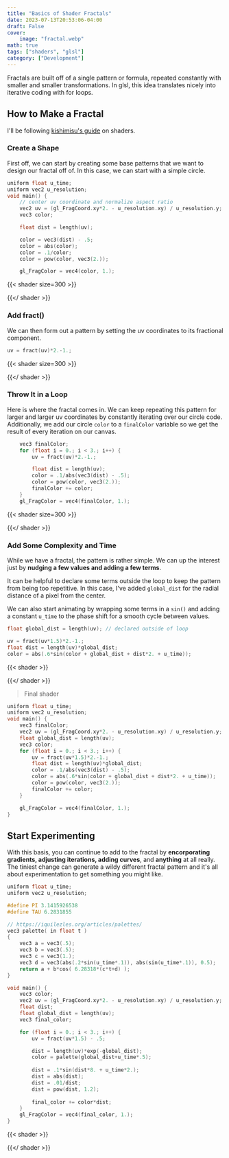 ```yaml
---
title: "Basics of Shader Fractals"
date: 2023-07-13T20:53:06-04:00
draft: False
cover:
    image: "fractal.webp"
math: true
tags: ["shaders", "glsl"]
category: ["Development"]
---
```


Fractals are built off of a single pattern or formula, repeated constantly with smaller and smaller transformations. In glsl, this idea translates nicely into iterative coding with for loops.

## How to Make a Fractal

I'll be following [kishimisu's guide](https://www.youtube.com/watch?v=f4s1h2YETNY) on shaders.

### Create a Shape

First off, we can start by creating some base patterns that we want to design our fractal off of. In this case, we can start with a simple circle.

```c
uniform float u_time;
uniform vec2 u_resolution;
void main() {
    // center uv coordinate and normalize aspect ratio
    vec2 uv = (gl_FragCoord.xy*2. - u_resolution.xy) / u_resolution.y;
    vec3 color;

    float dist = length(uv);

    color = vec3(dist) - .5;
    color = abs(color);
    color = .1/color;
    color = pow(color, vec3(2.));

    gl_FragColor = vec4(color, 1.);
```

{{< shader size=300 >}}
<script class="fragment-shader" type="x-shader/x-fragment">
uniform float u_time;
uniform vec2 u_resolution;
void main() {
    vec2 uv = (gl_FragCoord.xy*2. - u_resolution.xy) / u_resolution.y;
    vec3 color;

    float dist = length(uv);

    color = vec3(dist) - .5;
    color = abs(color);
    color = .1/color;
    color = pow(color, vec3(2.));

    gl_FragColor = vec4(color, 1.);
}
</script>
{{</ shader >}}

### Add fract()

We can then form out a pattern by setting the uv coordinates to its fractional component.

```c
uv = fract(uv)*2.-1.;
```

{{< shader size=300 >}}
<script class="fragment-shader" type="x-shader/x-fragment">
uniform float u_time;
uniform vec2 u_resolution;
void main() {
    vec2 uv = (gl_FragCoord.xy*2. - u_resolution.xy) / u_resolution.y;
    vec3 color;
    uv = fract(uv)*2.-1.;

    float dist = length(uv);

    color = vec3(dist) - .5;
    color = abs(color);
    color = .1/color;
    color = pow(color, vec3(2.));

    gl_FragColor = vec4(color, 1.);
}
</script>
{{</ shader >}}

### Throw It in a Loop

Here is where the fractal comes in. We can keep repeating this pattern for larger and larger uv coordinates by constantly iterating over our circle code. Additionally, we add our circle `color` to a `finalColor` variable so we get the result of every iteration on our canvas.

```c
    vec3 finalColor;
    for (float i = 0.; i < 3.; i++) {
        uv = fract(uv)*2.-1.;

        float dist = length(uv);
        color = .1/abs(vec3(dist) - .5);
        color = pow(color, vec3(2.));
        finalColor += color;
    }
    gl_FragColor = vec4(finalColor, 1.);
```

{{< shader size=300 >}}
<script class="fragment-shader" type="x-shader/x-fragment">
uniform float u_time;
uniform vec2 u_resolution;
void main() {
    vec3 finalColor;
    vec2 uv = (gl_FragCoord.xy*2. - u_resolution.xy) / u_resolution.y;
    vec3 color;
    for (float i = 0.; i < 3.; i++) {
        uv = fract(uv)*2.-1.;
        float dist = length(uv);
        color = .1/abs(vec3(dist) - .5);
        color = pow(color, vec3(2.));
        finalColor += color;
    }

    gl_FragColor = vec4(finalColor, 1.);
}
</script>
{{</ shader >}}

### Add Some Complexity and Time

While we have a fractal, the pattern is rather simple. We can up the interest just by **nudging a few values and adding a few terms**.

It can be helpful to declare some terms outside the loop to keep the pattern from being too repetitive. In this case, I've added `global_dist` for the radial distance of a pixel from the center.

We can also start animating by wrapping some terms in a `sin()` and adding a constant `u_time` to the phase shift for a smooth cycle between values.

```c
float global_dist = length(uv); // declared outside of loop

uv = fract(uv*1.5)*2.-1.;
float dist = length(uv)*global_dist;
color = abs(.6*sin(color + global_dist + dist*2. + u_time));
```

{{< shader >}}
<script class="fragment-shader" type="x-shader/x-fragment">
uniform float u_time;
uniform vec2 u_resolution;
void main() {
    vec3 finalColor;
    vec2 uv = (gl_FragCoord.xy*2. - u_resolution.xy) / u_resolution.y;
    float global_dist = length(uv);
    vec3 color;
    for (float i = 0.; i < 3.; i++) {
        uv = fract(uv*1.5)*2.-1.;
        float dist = length(uv)*global_dist;
        color = .1/abs(vec3(dist) - .5);
        color = abs(.6*sin(color + global_dist + dist*2. + u_time));
        color = pow(color, vec3(2.));
        finalColor += color;
    }

    gl_FragColor = vec4(finalColor, 1.);
}
</script>
{{</ shader >}}

> Final shader

```c
uniform float u_time;
uniform vec2 u_resolution;
void main() {
    vec3 finalColor;
    vec2 uv = (gl_FragCoord.xy*2. - u_resolution.xy) / u_resolution.y;
    float global_dist = length(uv);
    vec3 color;
    for (float i = 0.; i < 3.; i++) {
        uv = fract(uv*1.5)*2.-1.;
        float dist = length(uv)*global_dist;
        color = .1/abs(vec3(dist) - .5);
        color = abs(.6*sin(color + global_dist + dist*2. + u_time));
        color = pow(color, vec3(2.));
        finalColor += color;
    }

    gl_FragColor = vec4(finalColor, 1.);
}
```

## Start Experimenting

With this basis, you can continue to add to the fractal by **encorporating gradients, adjusting iterations, adding curves**, and **anything** at all really. The tiniest change can generate a wildy different fractal pattern and it's all about experimentation to get something you might like.

```c
uniform float u_time;
uniform vec2 u_resolution;

#define PI 3.1415926538
#define TAU 6.2831855

// https://iquilezles.org/articles/palettes/
vec3 palette( in float t )
{
    vec3 a = vec3(.5);
    vec3 b = vec3(.5);
    vec3 c = vec3(1.);
    vec3 d = vec3(abs(.2*sin(u_time*.1)), abs(sin(u_time*.1)), 0.5);
    return a + b*cos( 6.28318*(c*t+d) );
}

void main() {
    vec3 color;
    vec2 uv = (gl_FragCoord.xy*2. - u_resolution.xy) / u_resolution.y;
    float dist;
    float global_dist = length(uv);
    vec3 final_color;

    for (float i = 0.; i < 3.; i++) {
        uv = fract(uv*1.5) - .5;

        dist = length(uv)*exp(-global_dist);
        color = palette(global_dist+u_time*.5);
        
        dist = .1*sin(dist*8. + u_time*2.);
        dist = abs(dist);
        dist = .01/dist;
        dist = pow(dist, 1.2);
        
        final_color += color*dist;
    }
    gl_FragColor = vec4(final_color, 1.);
}
```

{{< shader >}}
<script class="fragment-shader" type="x-shader/x-fragment">
uniform float u_time;
uniform vec2 u_resolution;

#define PI 3.1415926538
#define TAU 6.2831855

// https://iquilezles.org/articles/palettes/
vec3 palette( in float t )
{
    vec3 a = vec3(.5);
    vec3 b = vec3(.5);
    vec3 c = vec3(1.);
    vec3 d = vec3(abs(.2*sin(u_time*.1)), abs(sin(u_time*.1)), 0.5);
    return a + b*cos( 6.28318*(c*t+d) );
}

void main() {
    vec3 color;
    vec2 uv = (gl_FragCoord.xy*2. - u_resolution.xy) / u_resolution.y;
    float dist;
    float global_dist = length(uv);
    vec3 final_color;

    for (float i = 0.; i < 3.; i++) {
        uv = fract(uv*1.5) - .5;
        dist = length(uv)*exp(-global_dist);
        color = palette(global_dist+u_time*.5);
        dist = .1*sin(dist*8. + u_time*2.);
        dist = abs(dist);
        dist = .01/dist;
        dist = pow(dist, 1.2);
        final_color += color*dist;
    }
    gl_FragColor = vec4(final_color, 1.);
}
</script>
{{</ shader >}}
